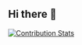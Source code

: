## Hi there 👋


[![Contribution Stats](https://github-contribution-stats.vercel.app/api/?username=mujeebat-shittu)](https://github.com/LordDashMe/github-contribution-stats/)
<!--
**Mujeebat-shittu/Mujeebat-shittu** is a ✨ _special_ ✨ repository because its `README.md` (this file) appears on your GitHub profile.

Here are some ideas to get you started:

- 🔭 I’m currently working on ...
- 🌱 I’m currently learning ...
- 👯 I’m looking to collaborate on ...
- 🤔 I’m looking for help with ...
- 💬 Ask me about ...
- 📫 How to reach me: ...
- 😄 Pronouns: ...
- ⚡ Fun fact: ...
-->
